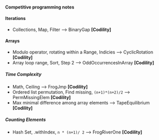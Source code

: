 #### Competitive programming notes
#### Iterations 
- Collections, Map, Filter --> BinaryGap **[Codility]**
#### Arrays 
- Modulo operator, rotating within a Range, Indicies --> CyclicRotation **[Codility]**
- Array loop range, Sort, Step 2 -->  OddOccurrencesInArray **[Codility]**
##### Time Complexity
- Math, Ceiling -->  FrogJmp **[Codility]**
- Ordered list permutation, Find missing, `(n+1)*(n+2)/2` --> PermMissingElem **[Codility]**
- Max minimal difference among array elements --> TapeEquilibrium **[Codility]**
##### Counting Elements
- Hash Set, .withIndex, `n * (n+1)/ 2` --> FrogRiverOne **[Codility]**
